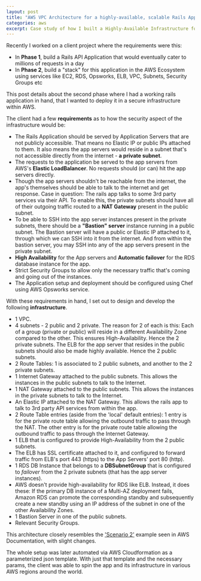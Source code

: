 ```yaml
---
layout: post
title: "AWS VPC Architecture for a highly-available, scalable Rails Application"
categories: aws
excerpt: Case study of how I built a Highly-Available Infrastructure for a Client's Rails App within the AWS Ecosystem
---
```


Recently I worked on a client project where the requirements were this:

* In **Phase 1**, build a Rails API Application that would eventually cater to millions of requests in a day
* In **Phase 2**, build a "stack" for this application in the AWS Ecosystem using services like EC2, RDS, Opsworks, ELB, VPC, Subnets, Security Groups etc

This post details about the second phase where I had a working rails application in hand, that I wanted to deploy it in a secure infrastructure within AWS.

The client had a few **requirements** as to how the security aspect of the infrastructure would be:

* The Rails Application should be served by Application Servers that are not publicly accessible. That means no Elastic IP or public IPs attached to them. It also means the app servers would reside in a subnet that's not accessible directly from the internet - **a private subnet**.
* The requests to the application be served to the app servers from AWS's **Elastic LoadBalancer**. No requests should (or can) hit the app servers directly.
* Though the app servers shouldn't be reachable from the internet, the app's themselves should be able to talk to the internet and get response. Case in question: The rails app talks to some 3rd party services via their API. To enable this, the private subnets should have all of their outgoing traffic routed to a **NAT Gateway** present in the public subnet.
* To be able to SSH into the app server instances present in the private subnets, there should be a **"Bastion" server** instance running in a public subnet. The Bastion server will have a public or Elastic IP attached to it, through which we can SSH into it from the internet. And from within the bastion server, you may SSH into any of the app servers present in the private subnet.
* **High Availability** for the App servers and **Automatic failover** for the RDS database instance for the app.
* Strict Security Groups to allow only the necessary traffic that's coming and going out of the instances.
* The Application setup and deployment should be configured using Chef using AWS Opsworks service.

With these requirements in hand, I set out to design and develop the following **infrastructure**.

* 1 VPC.
* 4 subnets - 2 public and 2 private. The reason for 2 of each is this: Each of a group (private or public) will reside in a different Availability Zone compared to the other. This ensures High-Availability. Hence the 2 private subnets. The ELB for the app server that resides in the public subnets should also be made highly available. Hence the 2 public subnets.
* 2 Route Tables: 1 is associated to 2 public subnets, and another to the 2 private subnets.
* 1 Internet Gateway attached to the public subnets. This allows the instances in the public subnets to talk to the Internet.
* 1 NAT Gateway attached to the public subnets. This allows the instances in the private subnets to talk to the Internet.
* An Elastic IP attached to the NAT Gateway. This allows the rails app to talk to 3rd party API services from within the app.
* 2 Route Table entries (aside from the 'local' default entries): 1 entry is for the private route table allowing the outbound traffic to pass through the NAT. The other entry is for the private route table allowing the outbound traffic to pass through the Internet Gateway.
* 1 ELB that is configured to provide High-Availability from the 2 public subnets.
* The ELB has SSL certificate attached to it, and configured to forward traffic from ELB's port 443 (https) to the App Servers' port 80 (http).
* 1 RDS DB Instance that belongs to a **DBSubnetGroup** that is configured to *failover* from the 2 private subnets (that has the app server instances).
* AWS doesn't provide high-availability for RDS like ELB. Instead, it does these:
 If the primary DB instance of a Multi-AZ deployment fails, Amazon RDS can promote the corresponding standby and subsequently create a new standby using an IP address of the subnet in one of the other Availability Zones.
* 1 Bastion Server in one of the public subnets.
* Relevant Security Groups.

This architecture closely resembles the ['Scenario 2'](http://docs.aws.amazon.com/AmazonVPC/latest/UserGuide/VPC_Scenario2.html) example seen in AWS Documentation, with slight changes.

The whole setup was later automated via AWS Cloudformation as a parameterized json template. With just that template and the necessary params, the client was able to spin the app and its infrastructure in various AWS regions around the world.
